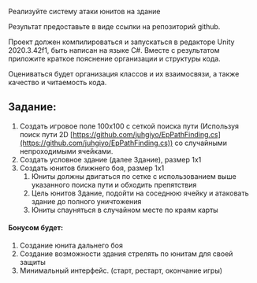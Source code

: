 Реализуйте систему атаки юнитов на здание

Результат предоставьте в виде ссылки на репозиторий github.

Проект должен компилироваться и запускаться в редакторе Unity 2020.3.42f1, быть написан на языке C#. Вместе с результатом приложите краткое пояснение организации и структуры кода.

Оцениваться будет организация классов и их взаимосвязи, а также качество и читаемость кода.

## Задание:

1. Создать игровое поле 100х100 с сеткой поиска пути (Используя поиск пути 2D [https://github.com/juhgiyo/EpPathFinding.cs](https://github.com/juhgiyo/EpPathFinding.cs)) со случайными непроходимыми ячейками.
2. Создать условное здание (далее Здание), размер 1х1
3. Создать юнитов ближнего боя, размер 1х1
	1. Юниты должны двигаться по сетке с использованием выше указанного поиска пути и обходить препятствия
	2. Цель юнитов Здание, подойти на соседнюю ячейку и атаковать здание до полного уничтожения
	3. Юниты спауняться в случайном месте по краям карты


#### Бонусом будет:

1. Создание юнита дальнего боя
2. Создание возможности здания стрелять по юнитам для своей защиты
3. Минимальный интерфейс. (старт, рестарт, окончание игры)
